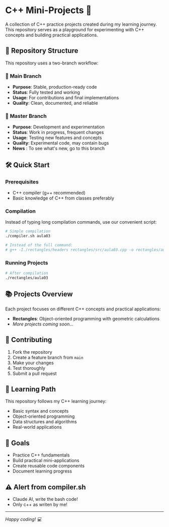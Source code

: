 # C++ Mini-Projects 🚀

A collection of C++ practice projects created during my learning journey. This repository serves as a playground for experimenting with C++ concepts and building practical applications.

## 📁 Repository Structure

This repository uses a two-branch workflow:

### 🌟 **Main Branch**
- **Purpose**: Stable, production-ready code
- **Status**: Fully tested and working
- **Usage**: For contributions and final implementations
- **Quality**: Clean, documented, and reliable

### 🔬 **Master Branch**
- **Purpose**: Development and experimentation
- **Status**: Work in progress, frequent changes
- **Usage**: Testing new features and concepts
- **Quality**: Experimental code, may contain bugs
- **News** : To see what's new, go to this branch

## 🛠️ Quick Start

### Prerequisites
- C++ compiler (g++ recommended)
- Basic knowledge of C++ from classes preferably

### Compilation
Instead of typing long compilation commands, use our convenient script:

```bash
# Simple compilation
./compiler.sh aula03

# Instead of the full command:
# g++ -I./rectangles/headers rectangles/src/aula03.cpp -o rectangles/aula03
```

### Running Projects
```bash
# After compilation
./rectangles/aula03
```

## 📚 Projects Overview

Each project focuses on different C++ concepts and practical applications:

- **Rectangles**: Object-oriented programming with geometric calculations
- *More projects coming soon...*

## 🤝 Contributing

1. Fork the repository
2. Create a feature branch from `main`
3. Make your changes
4. Test thoroughly
5. Submit a pull request

## 📖 Learning Path

This repository follows my C++ learning journey:
- Basic syntax and concepts
- Object-oriented programming
- Data structures and algorithms
- Real-world applications

## 🎯 Goals

- Practice C++ fundamentals
- Build practical mini-applications
- Create reusable code components
- Document learning progress

## ⚠️ Alert from compiler.sh
- Claude AI, write the bash code!
- Only c++ as writen by me!
---

*Happy coding! 💻*
